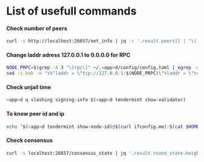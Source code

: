 # List of usefull commands

#### Check number of peers
```Bash
curl -s http://localhost:26657/net_info | jq -r '.result.peers[] | "\(.node_info.id)@\(.remote_ip):\(.node_info.listen_addr | split(":")[2])"' | wc -l
```
#### Change laddr adress 127.0.0.1 to 0.0.0.0 for RPC
```Bash
NODE_PRPC=$(grep -A 3 "\[rpc\]" ~/.<app>d/config/config.toml | egrep -o ":[0-9]+")
sed -i.bak -e "s%^laddr = \"tcp://127.0.0.1:$(NODE_PRPC)\"%laddr = \"tcp://0.0.0.0:$(NODE_PRPC)\"%" $HOME/.<app>d/config/config.toml
```
#### Check unjail time
```Bash
<app>d q slashing signing-info $(<app>d tendermint show-validator)
```
#### To know peer id and ip
```Bash
echo "$(<app>d tendermint show-node-id)@$(curl ifconfig.me):$(cat $HOME/.<app>dd/config/config.toml | grep laddr | grep -E '([[:digit:]]{4}6)' -o)"
```
#### Check consensus
```Bash
curl -s localhost:26657/consensus_state | jq '.result.round_state.height_vote_set[0].prevotes_bit_array'
```
